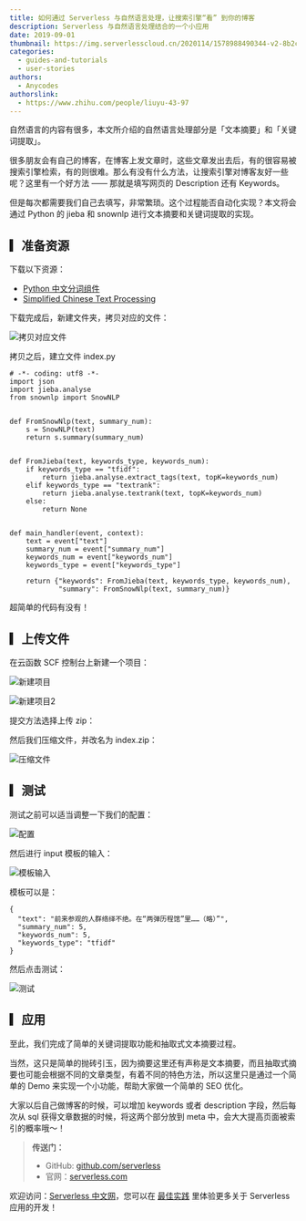 ```yaml
---
title: 如何通过 Serverless 与自然语言处理，让搜索引擎“看” 到你的博客
description: Serverless 与自然语言处理结合的一个小应用
date: 2019-09-01
thumbnail: https://img.serverlesscloud.cn/2020114/1578988490344-v2-8b2cd2c5275aa2c5a3c5083a148a7a9f_1200x500.jpg
categories:
  - guides-and-tutorials
  - user-stories
authors:
  - Anycodes
authorslink:
  - https://www.zhihu.com/people/liuyu-43-97
---
```


自然语言的内容有很多，本文所介绍的自然语言处理部分是「文本摘要」和「关键词提取」。

很多朋友会有自己的博客，在博客上发文章时，这些文章发出去后，有的很容易被搜索引擎检索，有的则很难。那么有没有什么方法，让搜索引擎对博客友好一些呢？这里有一个好方法 —— 那就是填写网页的 Description 还有 Keywords。

但是每次都需要我们自己去填写，非常繁琐。这个过程能否自动化实现？本文将会通过 Python 的 jieba 和 snownlp 进行文本摘要和关键词提取的实现。

## ▎准备资源

下载以下资源：

- [Python 中文分词组件](https://github.com/fxsjy/jieba)
- [Simplified Chinese Text Processing](https://github.com/isnowfy/snownlp)

下载完成后，新建文件夹，拷贝对应的文件：

![拷贝对应文件](https://img.serverlesscloud.cn/2020114/1578989071240-v2-515f13a706f4f66f54ca3f72175be79a_hd.jpg)

拷贝之后，建立文件 index.py

```
# -*- coding: utf8 -*-
import json
import jieba.analyse
from snownlp import SnowNLP


def FromSnowNlp(text, summary_num):
    s = SnowNLP(text)
    return s.summary(summary_num)


def FromJieba(text, keywords_type, keywords_num):
    if keywords_type == "tfidf":
        return jieba.analyse.extract_tags(text, topK=keywords_num)
    elif keywords_type == "textrank":
        return jieba.analyse.textrank(text, topK=keywords_num)
    else:
        return None


def main_handler(event, context):
    text = event["text"]
    summary_num = event["summary_num"]
    keywords_num = event["keywords_num"]
    keywords_type = event["keywords_type"]

    return {"keywords": FromJieba(text, keywords_type, keywords_num),
            "summary": FromSnowNlp(text, summary_num)}
```

超简单的代码有没有！

## ▎上传文件

在云函数 SCF 控制台上新建一个项目：

![新建项目](https://img.serverlesscloud.cn/2020114/1578989070418-v2-515f13a706f4f66f54ca3f72175be79a_hd.jpg)

![新建项目2](https://img.serverlesscloud.cn/2020114/1578989071153-v2-515f13a706f4f66f54ca3f72175be79a_hd.jpg)

提交方法选择上传 zip：

然后我们压缩文件，并改名为 index.zip：

![压缩文件](https://img.serverlesscloud.cn/2020114/1578989070419-v2-515f13a706f4f66f54ca3f72175be79a_hd.jpg)

## ▎测试

测试之前可以适当调整一下我们的配置：

![配置](https://img.serverlesscloud.cn/2020114/1578989070789-v2-515f13a706f4f66f54ca3f72175be79a_hd.jpg)

然后进行 input 模板的输入：

![模板输入](https://img.serverlesscloud.cn/2020114/1578989070772-v2-515f13a706f4f66f54ca3f72175be79a_hd.jpg)

模板可以是：

```
{
  "text": "前来参观的人群络绎不绝。在“两弹历程馆”里……（略）”",
  "summary_num": 5,
  "keywords_num": 5,
  "keywords_type": "tfidf"
}
```

然后点击测试：

![测试](https://img.serverlesscloud.cn/2020114/1578989070876-v2-515f13a706f4f66f54ca3f72175be79a_hd.jpg)

## ▎应用

至此，我们完成了简单的关键词提取功能和抽取式文本摘要过程。

当然，这只是简单的抛砖引玉，因为摘要这里还有声称是文本摘要，而且抽取式摘要也可能会根据不同的文章类型，有着不同的特色方法，所以这里只是通过一个简单的 Demo 来实现一个小功能，帮助大家做一个简单的 SEO 优化。

大家以后自己做博客的时候，可以增加 keywords 或者 description 字段，然后每次从 sql 获得文章数据的时候，将这两个部分放到 meta 中，会大大提高页面被索引的概率哦～！

> **传送门：**
> - GitHub: [github.com/serverless](https://github.com/serverless/serverless/blob/master/README_CN.md) 
> - 官网：[serverless.com](https://serverless.com/)

欢迎访问：[Serverless 中文网](https://serverlesscloud.cn/)，您可以在 [最佳实践](https://serverlesscloud.cn/best-practice) 里体验更多关于 Serverless 应用的开发！
